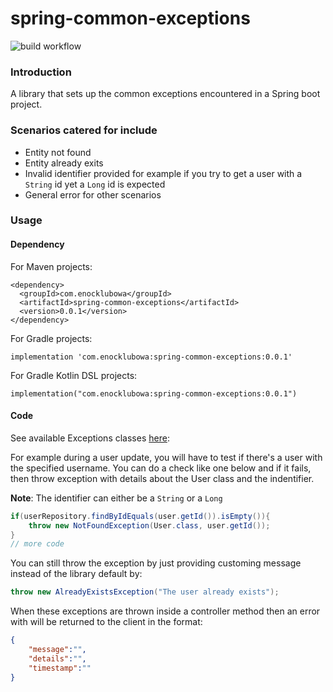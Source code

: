# spring-common-exceptions
![build workflow](https://github.com/enocklubowa/spring-common-exceptions/actions/workflows/build.yml/badge.svg)

### Introduction
A library that sets up the common exceptions encountered in a Spring boot project.

### Scenarios catered for include
- Entity not found
- Entity already exits
- Invalid identifier provided for example if you try to get a user with a `String` id yet a `Long` id is expected
- General error for other scenarios

### Usage

#### Dependency

For Maven projects:

```
<dependency>
  <groupId>com.enocklubowa</groupId>
  <artifactId>spring-common-exceptions</artifactId>
  <version>0.0.1</version>
</dependency>
```

For Gradle projects:

```
implementation 'com.enocklubowa:spring-common-exceptions:0.0.1'
```

For Gradle Kotlin DSL projects:

```
implementation("com.enocklubowa:spring-common-exceptions:0.0.1")
```
#### Code

See available Exceptions classes [here](https://enocklubowa.com/spring-common-exceptions/com/enocklubowa/springcommonexceptions/exception/package-summary.html):

For example during a user update, you will have to test if there's a user with the specified username.
You can do a check like one below and if it fails, then throw exception with details about the User class and the indentifier.

**Note**: The identifier can either be a `String` or a `Long`

```java
if(userRepository.findByIdEquals(user.getId()).isEmpty()){
    throw new NotFoundException(User.class, user.getId());
}
// more code
```
You can still throw the exception by just providing customing message instead of the library default by:

```java
throw new AlreadyExistsException("The user already exists");
```

When these exceptions are thrown inside a controller method then an error with will be returned to the client in the format:

```json
{
    "message":"",
    "details":"",
    "timestamp":""
}
```
